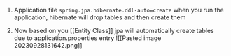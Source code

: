 1. Application file
`spring.jpa.hibernate.ddl-auto=create`
when you run the application, hibernate will drop tables and then create them

2. Now based on you [[Entity Class]] jpa will automatically create tables due to application.properties entry
![[Pasted image 20230928131642.png]]